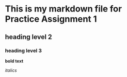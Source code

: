 # This is my markdown file for Practice Assignment 1
## heading level 2
### heading level 3

**bold text**

*italics*